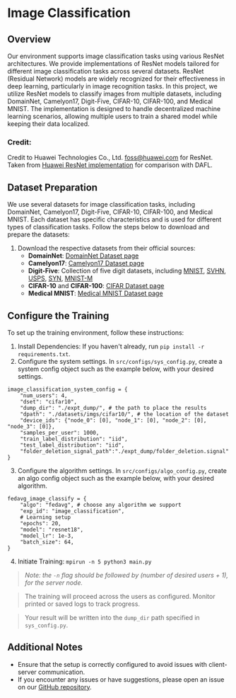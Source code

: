 # Image Classification

## Overview

Our environment supports image classification tasks using various ResNet architectures. We provide implementations of ResNet models tailored for different image classification tasks across several datasets. ResNet (Residual Network) models are widely recognized for their effectiveness in deep learning, particularly in image recognition tasks. In this project, we utilize ResNet models to classify images from multiple datasets, including DomainNet, Camelyon17, Digit-Five, CIFAR-10, CIFAR-100, and Medical MNIST. The implementation is designed to handle decentralized machine learning scenarios, allowing multiple users to train a shared model while keeping their data localized.

### Credit:

Credit to Huawei Technologies Co., Ltd. <foss@huawei.com> for ResNet. Taken from [Huawei ResNet implementation](https://github.com/huawei-noah/Data-Efficient-Model-Compression/blob/master/DAFL/resnet.py) for comparison with DAFL.

## Dataset Preparation

We use several datasets for image classification tasks, including DomainNet, Camelyon17, Digit-Five, CIFAR-10, CIFAR-100, and Medical MNIST. Each dataset has specific characteristics and is used for different types of classification tasks. Follow the steps below to download and prepare the datasets:

1. Download the respective datasets from their official sources:
   - **DomainNet**: [DomainNet Dataset page](http://ai.bu.edu/M3SDA/)
   - **Camelyon17**: [Camelyon17 Dataset page](https://camelyon17.grand-challenge.org/)
   - **Digit-Five**: Collection of five digit datasets, including [MNIST](http://yann.lecun.com/exdb/mnist/), [SVHN](http://ufldl.stanford.edu/housenumbers/), [USPS](https://github.com/keras-team/keras/blob/master/keras/datasets/usps.py), [SYN](https://github.com/gabrieleilertsen/unsupervised-mnist/tree/master/unsupervised_mnist/syn), [MNIST-M](https://github.com/NaJaeMin92/MNIST-M)
   - **CIFAR-10** and **CIFAR-100**: [CIFAR Dataset page](https://www.cs.toronto.edu/~kriz/cifar.html)
   - **Medical MNIST**: [Medical MNIST Dataset page](https://www.kaggle.com/andrewmvd/medical-mnist)

## Configure the Training

To set up the training environment, follow these instructions:

1. Install Dependencies: If you haven't already, run `pip install -r requirements.txt`.
2. Configure the system settings. In `src/configs/sys_config.py`, create a system config object such as the example below, with your desired settings.

```
image_classification_system_config = {
    "num_users": 4,
    "dset": "cifar10",
    "dump_dir": "./expt_dump/", # the path to place the results
    "dpath": "./datasets/imgs/cifar10/", # the location of the dataset
    "device_ids": {"node_0": [0], "node_1": [0], "node_2": [0], "node_3": [0]},
    "samples_per_user": 1000,
    "train_label_distribution": "iid",
    "test_label_distribution": "iid",
    "folder_deletion_signal_path":"./expt_dump/folder_deletion.signal"
}
```

3. Configure the algorithm settings. In `src/configs/algo_config.py`, create an algo config object such as the example below, with your desired algorithm.

```
fedavg_image_classify = {
    "algo": "fedavg", # choose any algorithm we support
    "exp_id": "image_classification",
    # Learning setup
    "epochs": 20,
    "model": "resnet18",
    "model_lr": 1e-3,
    "batch_size": 64,
}
```

4. Initiate Training: `mpirun -n 5 python3 main.py`

> _Note: the `-n` flag should be followed by (number of desired users + 1), for the server node._

> The training will proceed across the users as configured. Monitor printed or saved logs to track progress.

> Your result will be written into the `dump_dir` path specified in `sys_config.py`.

## Additional Notes

- Ensure that the setup is correctly configured to avoid issues with client-server communication.
- If you encounter any issues or have suggestions, please open an issue on our [GitHub repository](https://github.com/redacted/sonar).
